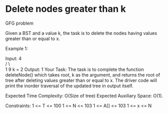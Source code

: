 # Delete nodes greater than k 
GFG problem

Given a BST and a value k, the task is to delete the nodes having values greater than or equal to x.

Example 1:

Input:
    4   
   / \  
  1   9 
k = 2 
Output:
1
Your Task:
The task is to complete the function deleteNode() which takes root, k as the argument, and returns the root of tree after deleting values greater than or equal to x. The driver code will print the inorder traversal of the updated tree in output itself.

Expected Time Complexity: O(Size of tree)
Expected Auxiliary Space: O(1).

Constraints:
1 <= T <= 100
1 <= N <= 103
1 <= A[] <= 103
1 <= x <= N